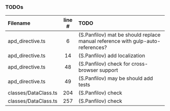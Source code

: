 ### TODOs
| Filename | line # | TODO
|:------|:------:|:------
| apd_directive.ts | 6 | (S.Panfilov) mat be should replace manual reference with gulp-auto-references?
| apd_directive.ts | 14 | (S.Panfilov) add localization
| apd_directive.ts | 48 | (S.Panfilov) check for cross-browser support
| apd_directive.ts | 49 | (S.Panfilov) may be should add tests
| classes/DataClass.ts | 204 | (S.Panfilov)  check
| classes/DataClass.ts | 257 | (S.Panfilov)  check